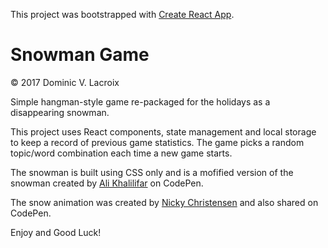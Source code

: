 This project was bootstrapped with [Create React App](https://github.com/facebookincubator/create-react-app).

# Snowman Game

© 2017 Dominic V. Lacroix

Simple hangman-style game re-packaged for the holidays as a disappearing snowman.

This project uses React components, state management and local storage to keep a record of previous game statistics. The game picks a random topic/word combination each time a new game starts.

The snowman is built using CSS only and is a mofified version of the snowman created by [Ali Khalilifar](https://codepen.io/alikhalilifar/pen/CcHqg?page=1&) on CodePen.

The snow animation was created by [Nicky Christensen](https://codepen.io/NickyCDK/pen/AIonk) and also shared on CodePen.

Enjoy and Good Luck!